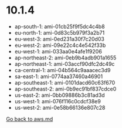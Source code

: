 
 # 10.1.4
- ap-south-1: ami-01cb25f9f5dc4c4b8
- eu-north-1: ami-0d83c5b979f3a2b71
- eu-west-3: ami-0ed231a30f7c20d03
- eu-west-2: ami-09e22c4c4e542f33b
- eu-west-1: ami-033aa0e4afe1f9206
- ap-northeast-2: ami-0eb9b4adb901a1655
- ap-northeast-1: ami-03accf90dfc2dc49c
- ca-central-1: ami-04b564c9aaacec3d9
- sa-east-1: ami-0774aa37460a46901
- ap-southeast-1: ami-0101dacd60c63f670
- ap-southeast-2: ami-0b9ec91bf837cdce0
- us-east-2: ami-0bb09886b3c81ad3d
- us-west-1: ami-076f116c0cdcf38e9
- us-west-2: ami-0e58b66136e807c28

[Go back to aws.md](../../aws.md) 
